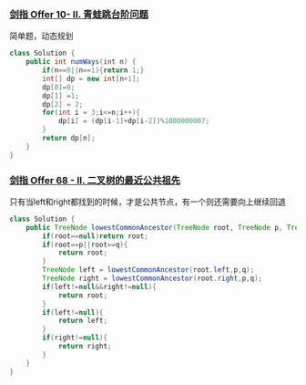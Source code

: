 ### [剑指 Offer 10- II. 青蛙跳台阶问题](https://leetcode-cn.com/problems/qing-wa-tiao-tai-jie-wen-ti-lcof/)

简单题，动态规划

```java
class Solution {
    public int numWays(int n) {
        if(n==0||n==1){return 1;}
        int[] dp = new int[n+1];
        dp[0]=0;
        dp[1] =1;
        dp[2] = 2;
        for(int i = 3;i<=n;i++){
            dp[i] = (dp[i-1]+dp[i-2])%1000000007;
        }
        return dp[n];
    }
}
```

### [剑指 Offer 68 - II. 二叉树的最近公共祖先](https://leetcode-cn.com/problems/er-cha-shu-de-zui-jin-gong-gong-zu-xian-lcof/)

只有当left和right都找到的时候，才是公共节点，有一个则还需要向上继续回退

```java
class Solution {
    public TreeNode lowestCommonAncestor(TreeNode root, TreeNode p, TreeNode q) {
        if(root==null)return root;
        if(root==p||root==q){
            return root;
        }
        TreeNode left = lowestCommonAncestor(root.left,p,q);
        TreeNode right = lowestCommonAncestor(root.right,p,q);
        if(left!=null&&right!=null){
            return root;
        }
        if(left!=null){
            return left;
        }
        if(right!=null){
            return right;
        }
    }
}
```

